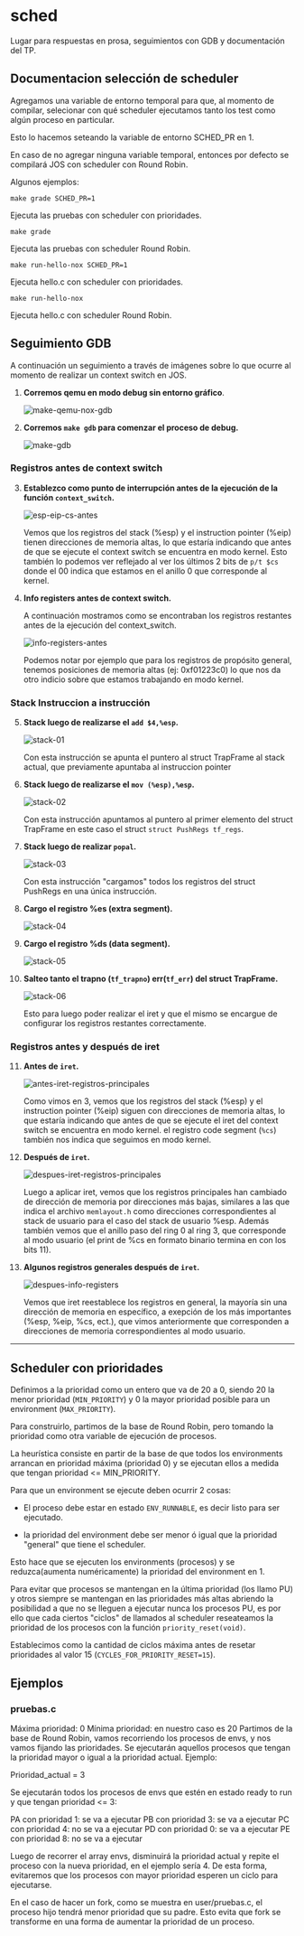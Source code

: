 # sched

Lugar para respuestas en prosa, seguimientos con GDB y documentación del TP.

## Documentacion selección de scheduler

Agregamos una variable de entorno temporal para que, al momento de compilar, selecionar con qué scheduler ejecutamos tanto los test como algún proceso en particular.

Esto lo hacemos seteando la variable de entorno SCHED_PR en 1.

En caso de no agregar ninguna variable temporal, entonces por defecto se compilará JOS con scheduler con Round Robin.

Algunos ejemplos:

```
make grade SCHED_PR=1
```

Ejecuta las pruebas con scheduler con prioridades.

```
make grade
```

Ejecuta las pruebas con scheduler Round Robin.

```
make run-hello-nox SCHED_PR=1
```

Ejecuta hello.c con scheduler con prioridades.

```
make run-hello-nox
```

Ejecuta hello.c con scheduler Round Robin.


## Seguimiento GDB

A continuación un seguimiento a través de imágenes sobre lo que ocurre al momento de realizar un context switch en JOS.

1. **Corremos qemu en modo debug sin entorno gráfico**.

    ![make-qemu-nox-gdb](https://drive.google.com/uc?id=1v7Hbo3LIf2tmvU9lPwxb28vQF81I-Z5g)

2. **Corremos ```make gdb``` para comenzar el proceso de debug.**

    ![make-gdb](https://drive.google.com/uc?id=1CI1dmZfaIfS4-c3RWtQybxG8jTn_Ial2)

### Registros antes de context switch

3. **Establezco como punto de interrupción antes de la ejecución de la función `context_switch`.**

    ![esp-eip-cs-antes](https://drive.google.com/uc?id=1BXAOkxLv23mtCJIyPkwjUBQHbCA0yw5V)

    Vemos que los registros del stack (%esp) y el instruction pointer (%eip) tienen direcciones de memoria altas, lo que estaría indicando que antes de que se ejecute el context switch se encuentra en modo kernel. Esto también lo podemos ver reflejado al ver los últimos 2 bits de ```p/t $cs``` donde el 00 indica que estamos en el anillo 0 que corresponde al kernel.

4. **Info registers antes de context switch.**

    A continuación mostramos como se encontraban los registros restantes antes de la ejecución del context_switch.

    ![info-registers-antes](https://drive.google.com/uc?id=136AZPD6Fo9c7qyPLCZqSmOqgaQ34BQEK)

    Podemos notar por ejemplo que para los registros de propósito general, tenemos posiciones de memoria altas (ej: 0xf01223c0) lo que nos da otro indicio sobre que estamos trabajando en modo kernel.

### Stack Instruccion a instrucción

5. **Stack luego de realizarse el `add $4,%esp`.**  

    ![stack-01](https://drive.google.com/uc?id=1VGADewv4XKi5DtrZO06PWVRxK1DxRaiL)

    Con esta instrucción se apunta el puntero al struct TrapFrame al stack actual, que previamente apuntaba al instruccion pointer

6. **Stack luego de realizarse el `mov (%esp),%esp`.** 

    ![stack-02](https://drive.google.com/uc?id=1XEJVtShoQ3LS1z319dAnV2RyHJzN3ZGY)
    
    Con esta instrucción apuntamos al puntero al primer elemento del struct TrapFrame en este caso el struct
    `struct PushRegs tf_regs`.

7. **Stack luego de realizar `popal`.**

    ![stack-03](https://drive.google.com/uc?id=1tUIYJnhF_C8QYim4ReVaNLHDd-s9w-R4)

    Con esta instrucción "cargamos" todos los registros del struct PushRegs en una única instrucción.

8. **Cargo el registro %es (extra segment).**

    ![stack-04](https://drive.google.com/uc?id=1CLrs1A4OiBw5cblSC7GYDKYCR2_ccTOu)

9. **Cargo el registro %ds (data segment).**

    ![stack-05](https://drive.google.com/uc?id=1oAoqwv_SNEK4kkWGqeuURYh5eMlZnel1)

10. **Salteo tanto el trapno (`tf_trapno`) err(`tf_err`) del struct TrapFrame.**

    ![stack-06](https://drive.google.com/uc?id=1CI6btM6-DciFkVC86_DQH-hlig7w1Bp4)

    Esto para luego poder realizar el iret y que el mismo se encargue de configurar los registros restantes correctamente.

### Registros antes y después de iret

11. **Antes de `iret`.**

    ![antes-iret-registros-principales](https://drive.google.com/uc?id=1xZbVKjEEwQofT7IlKToyjTvxuHRT9nZ1)

    Como vimos en 3, vemos que los registros del stack (%esp) y el instruction pointer (%eip) siguen con direcciones de memoria altas, lo que estaría indicando que antes de que se ejecute el iret del context switch se encuentra en modo kernel. el registro code segment (`%cs`) también nos indica que seguimos en modo kernel.

12. **Después de `iret`.**

    ![despues-iret-registros-principales](https://drive.google.com/uc?id=1iMFRSrQ5IPLUfN0L9manwWNUXh0ndpdS)

    Luego a aplicar iret, vemos que los registros principales han cambiado de dirección de memoria por direcciones más bajas, similares a las que indica el archivo `memlayout.h` como direcciones correspondientes al stack de usuario para el caso del stack de usuario %esp.
    Además también vemos que el anillo paso del ring 0 al ring 3, que corresponde al modo usuario (el print de %cs en formato binario termina en con los bits 11).

13. **Algunos registros generales después de `iret`.**

    ![despues-info-registers](https://drive.google.com/uc?id=1yhOtPpXFCOjKy-HB_lW1p-TRs-anpFth)

    Vemos que iret reestablece los registros en general, la mayoría sin una dirección de memoria en específico, a exepción de los más importantes (%esp, %eip, %cs, ect.), que vimos anteriormente que corresponden a direcciones de memoria correspondientes al modo usuario.

---

## Scheduler con prioridades

Definimos a la prioridad como un entero que va de 20 a 0, siendo 20 la menor prioridad (`MIN_PRIORITY`) y 0 la mayor prioridad posible para un environment (`MAX_PRIORITY`).

Para construirlo, partimos de la base de Round Robin, pero tomando la prioridad como otra variable de ejecución de procesos.

La heurística consiste en partir de la base de que todos los environments arrancan en prioridad máxima (prioridad 0) y se ejecutan ellos a medida que tengan prioridad <= MIN_PRIORITY.

Para que un environment se ejecute deben ocurrir 2 cosas:

- El proceso debe estar en estado `ENV_RUNNABLE`, es decir listo para ser ejecutado.

- la prioridad del environment debe ser menor ó igual que la prioridad "general" que tiene el scheduler.

Esto hace que se ejecuten los environments (procesos) y se reduzca(aumenta numéricamente) la prioridad del environment en 1.

Para evitar que procesos se mantengan en la última prioridad (los llamo PU) y otros siempre se mantengan en las prioridades más altas abriendo la posibilidad a que no se lleguen a ejecutar nunca los procesos PU, es por ello que cada ciertos "ciclos" de llamados al scheduler reseateamos la prioridad de los procesos con la función `priority_reset(void)`.

Establecimos como la cantidad de ciclos máxima antes de resetar prioridades al valor 15 (`CYCLES_FOR_PRIORITY_RESET=15`).

## Ejemplos

### pruebas.c

Máxima prioridad: 0 Mínima prioridad: en nuestro caso es 20
Partimos de la base de Round Robin, vamos recorriendo los procesos de envs, y nos vamos fijando las prioridades. Se ejecutarán aquellos procesos que tengan la prioridad mayor o igual a la prioridad actual. Ejemplo:

Prioridad_actual = 3

Se ejecutarán todos los procesos de envs que estén en estado ready to run y que tengan prioridad <= 3:

PA con prioridad 1: se va a ejecutar PB con prioridad 3: se va a ejecutar PC con prioridad 4: no se va a ejecutar PD con prioridad 0: se va a ejecutar PE con prioridad 8: no se va a ejecutar

Luego de recorrer el array envs, disminuirá la prioridad actual y repite el proceso con la nueva prioridad, en el ejemplo sería 4. De esta forma, evitaremos que los procesos con mayor prioridad esperen un ciclo para ejecutarse.

En el caso de hacer un fork, como se muestra en user/pruebas.c, el proceso hijo tendrá menor prioridad que su padre. Esto evita que fork se transforme en una forma de aumentar la prioridad de un proceso.
